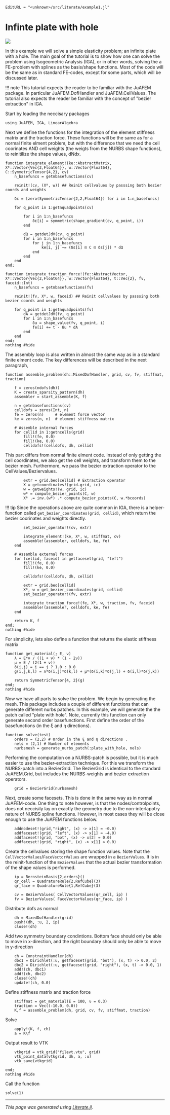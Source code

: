 ```@meta
EditURL = "<unknown>/src/literate/example1.jl"
```

# Infinte plate with hole

![](plate_with_hole.png)

In this example we will solve a simple elasticity problem; an infinite plate with a hole.
The main goal of the tutorial is to show how one can solve the problem using Isogeometric Analysis (IGA),
or in other words, solving the a FE-problem with splines as the basis/shape functions.
Most of the code will be the same as in standard FE-codes, except for some parts, which will be discussed later.

!!! note
    This tutorial expects the reader to be familiar with the JuAFEM package. In particular JuAFEM.DofHandler and JuAFEM.CellValues.
    The tutorial also expects the reader be familiar with the concept of "bezier extraction" in IGA.

Start by loading the neccisary packages

```@example example1
using JuAFEM, IGA, LinearAlgebra
```

Next we define the functions for the integration of the element stiffness matrix and the traction force.
These functions will be the same as for a normal finite elment problem, but
with the difference that we need the cell coorinates AND cell weights (the weigts from the NURBS shape functions), to reinitilize the shape values, dNdx.

```@example example1
function integrate_element!(ke::AbstractMatrix, Xᴮ::Vector{Vec{2,Float64}}, w::Vector{Float64}, C::SymmetricTensor{4,2}, cv)
    n_basefuncs = getnbasefunctions(cv)

    reinit!(cv, (Xᴮ, w)) ## Reinit cellvalues by passsing both bezier coords and weights

    δɛ = [zero(SymmetricTensor{2,2,Float64}) for i in 1:n_basefuncs]

    for q_point in 1:getnquadpoints(cv)

        for i in 1:n_basefuncs
            δɛ[i] = symmetric(shape_gradient(cv, q_point, i))
        end

        dΩ = getdetJdV(cv, q_point)
        for i in 1:n_basefuncs
            for j in 1:n_basefuncs
                ke[i, j] += (δɛ[i] ⊡ C ⊡ δɛ[j]) * dΩ
            end
        end
    end
end;

function integrate_traction_force!(fe::AbstractVector, Xᴮ::Vector{Vec{2,Float64}}, w::Vector{Float64}, t::Vec{2}, fv, faceid::Int)
    n_basefuncs = getnbasefunctions(fv)

    reinit!(fv, Xᴮ, w, faceid) ## Reinit cellvalues by passsing both bezier coords and weights

    for q_point in 1:getnquadpoints(fv)
        dA = getdetJdV(fv, q_point)
        for i in 1:n_basefuncs
            δu = shape_value(fv, q_point, i)
            fe[i] += t ⋅ δu * dA
        end
    end
end;
nothing #hide
```

The assembly loop is also written in almost the same way as in a standard finite elment code. The key differences will be described in the next paragraph,

```@example example1
function assemble_problem(dh::MixedDofHandler, grid, cv, fv, stiffmat, traction)

    f = zeros(ndofs(dh))
    K = create_sparsity_pattern(dh)
    assembler = start_assemble(K, f)

    n = getnbasefunctions(cv)
    celldofs = zeros(Int, n)
    fe = zeros(n)     # element force vector
    ke = zeros(n, n)  # element stiffness matrix

    # Assemble internal forces
    for cellid in 1:getncells(grid)
        fill!(fe, 0.0)
        fill!(ke, 0.0)
        celldofs!(celldofs, dh, cellid)
```

This part differs from normal finite elment code. Instead of only getting the cell coordinates,
we also get the cell weights, and transform them to the bezier mesh. Furthermore, we pass the bezier extraction operator to the CellValues/Beziervalues.

```@example example1
        extr = grid.beo[cellid] # Extraction operator
        X = getcoordinates!(grid.grid, ic)
        w = getweights!(w, grid, ic)
        wᴮ = compute_bezier_points(C, w)
        Xᴮ .= inv.(wᴮ) .* compute_bezier_points(C, w.*bcoords)
```

!!! tip
    Since the operations above are quite common in IGA, there is a helper-function called `get_bezier_coordinates(grid, cellid)`,
    which return the bezier coorinates and weights directly.

```@example example1
        set_bezier_operator!(cv, extr)

        integrate_element!(ke, Xᴮ, w, stiffmat, cv)
        assemble!(assembler, celldofs, ke, fe)
    end

    # Assamble external forces
    for (cellid, faceid) in getfaceset(grid, "left")
        fill!(fe, 0.0)
        fill!(ke, 0.0)

        celldofs!(celldofs, dh, cellid)

        extr = grid.beo[cellid]
        Xᴮ, w = get_bezier_coordinates(grid, cellid)
        set_bezier_operator!(fv, extr)

        integrate_traction_force!(fe, Xᴮ, w, traction, fv, faceid)
        assemble!(assembler, celldofs, ke, fe)
    end

    return K, f
end;
nothing #hide
```

For simplicity, lets also define a function that returns the elastic stiffness matrix

```@example example1
function get_material(; E, ν)
    λ = E*ν / ((1 + ν) * (1 - 2ν))
    μ = E / (2(1 + ν))
    δ(i,j) = i == j ? 1.0 : 0.0
    g(i,j,k,l) = λ*δ(i,j)*δ(k,l) + μ*(δ(i,k)*δ(j,l) + δ(i,l)*δ(j,k))

    return SymmetricTensor{4, 2}(g)
end;
nothing #hide
```

Now we have all parts to solve the problem.
We begin by generating the mesh. This package includes a couple of different functions that can generate different nurbs patches.
In this example, we will generate the the patch called "plate with hole". Note, currently this function can only generate second order basefunctions.
First define the order of the basefunctions (in the ξ and η directions).

```@example example1
function solve(test)
    orders = (2,2) # Order in the ξ and η directions .
    nels = (2,1) # Number of elements
    nurbsmesh = generate_nurbs_patch(:plate_with_hole, nels)
```

Performing the computation on a NURBS-patch is possible, but it is much easier to use the bezier-extraction technique. For this
we transform the NURBS-patch into a BezierGrid. The BezierGrid is identical to the standard JuAFEM.Grid, but includes the NURBS-weights and
bezier extraction operators.

```@example example1
    grid = BezierGrid(nurbsmesh)
```

Next, create some facesets. This is done in the same way as in normal JuAFEM-code. One thing to note however, is that the nodes/controlpoints,
does not neccisily lay on exactly the geometry due to the non-interlapotry nature of NURBS spline functions. However, in most cases they will be close enough to
use the JuAFEM functions below.

```@example example1
    addnodeset!(grid,"right", (x) -> x[1] ≈ -0.0)
    addfaceset!(grid, "left", (x) -> x[1] ≈ -4.0)
    addfaceset!(grid, "bot", (x) -> x[2] ≈ 0.0)
    addfaceset!(grid, "right", (x) -> x[1] ≈ 0.0)
```

Create the cellvalues storing the shape function values. Note that the `CellVectorValues`/`FaceVectorValues` are wrapped in a `BezierValues`. It is in the
reinit-function of the `BezierValues` that the actual bezier transformation of the shape values is performed.

```@example example1
    ip = BernsteinBasis{2,orders}()
    qr_cell = QuadratureRule{2,RefCube}(3)
    qr_face = QuadratureRule{1,RefCube}(3)

    cv = BezierValues( CellVectorValues(qr_cell, ip) )
    fv = BezierValues( FaceVectorValues(qr_face, ip) )
```

Distribute dofs as normal

```@example example1
    dh = MixedDofHandler(grid)
    push!(dh, :u, 2, ip)
    close!(dh)
```

Add two symmetry boundary condintions. Bottom face should only be able to move in x-direction, and the right boundary should only be able to move in y-direction

```@example example1
    ch = ConstraintHandler(dh)
    dbc1 = Dirichlet(:u, getfaceset(grid, "bot"), (x, t) -> 0.0, 2)
    dbc2 = Dirichlet(:u, getfaceset(grid, "right"), (x, t) -> 0.0, 1)
    add!(ch, dbc1)
    add!(ch, dbc2)
    close!(ch)
    update!(ch, 0.0)
```

Define stiffness matrix and traction force

```@example example1
    stiffmat = get_material(E = 100, ν = 0.3)
    traction = Vec((-10.0, 0.0))
    K,f = assemble_problem(dh, grid, cv, fv, stiffmat, traction)
```

Solve

```@example example1
    apply!(K, f, ch)
    a = K\f
```

Output result to VTK

```@example example1
    vtkgrid = vtk_grid("filevt.vtu", grid)
    vtk_point_data(vtkgrid, dh, a, :u)
    vtk_save(vtkgrid)

end;
nothing #hide
```

Call the function

```@example example1
solve(1)
```

---

*This page was generated using [Literate.jl](https://github.com/fredrikekre/Literate.jl).*

